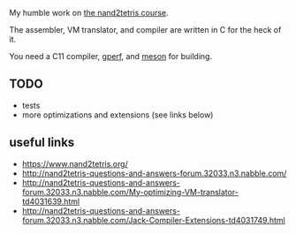 My humble work on [the nand2tetris course](https://www.nand2tetris.org/).

The assembler, VM translator, and compiler are written in C for the heck of it.

You need a C11 compiler, [gperf](https://www.gnu.org/software/gperf/), and [meson](https://mesonbuild.com/) for building.

## TODO
* tests
* more optimizations and extensions (see links below)

## useful links
* https://www.nand2tetris.org/
* http://nand2tetris-questions-and-answers-forum.32033.n3.nabble.com/
* http://nand2tetris-questions-and-answers-forum.32033.n3.nabble.com/My-optimizing-VM-translator-td4031639.html
* http://nand2tetris-questions-and-answers-forum.32033.n3.nabble.com/Jack-Compiler-Extensions-td4031749.html
